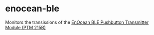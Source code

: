 # enocean-ble
Monitors the transissions of the [EnOcean BLE Pushbutton Transmitter Module (PTM 215B)](https://www.enocean.com/en/product/ptm-215b/)
